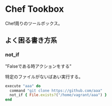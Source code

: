 # Chef Tookbox

Chef周りのツールボックス。

## よく困る書き方系

### not_if

"Falseである時アクションをする"

特定のファイルがないばあい実行する。

```rb
execute "aaa" do
  command "git clone https://github.com/aaa"
  not_if { File.exists?("/home/vagrant/aaa") }
end
```
